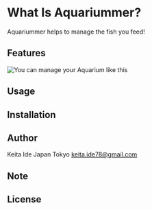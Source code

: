 # What Is Aquariummer?

Aquariummer helps to manage the fish you feed!

## Features

![You can manage your Aquarium like this](Aquariumer_home "HomeScreen")

## Usage

## Installation

## Author

Keita Ide
Japan Tokyo
keita.ide78@gmail.com

## Note

## License
